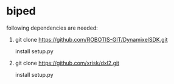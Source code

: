 # biped


following dependencies are needed:

1) git clone https://github.com/ROBOTIS-GIT/DynamixelSDK.git

   install setup.py
   
2) git clone https://github.com/xrisk/dxl2.git

   install setup.py
